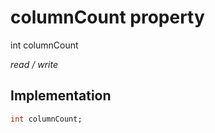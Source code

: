 


# columnCount property







int columnCount
  
_<span class="feature">read / write</span>_






## Implementation

```dart
int columnCount;
```







